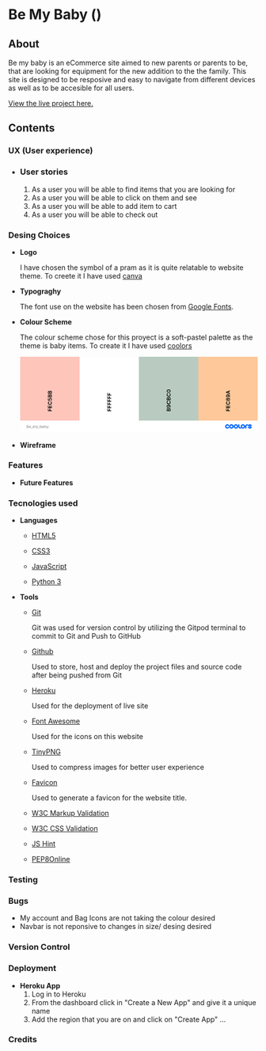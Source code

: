 # Be My Baby ()
## About

Be my baby is an eCommerce site aimed to new parents or parents to be, that are looking for equipment for the new addition to the the family.
This site is designed to be resposive and easy to navigate from different devices as well as to be accesible for all users.

[View the live project here.]()

##  Contents
### UX (User experience)
- ### User stories
    1. As a user you will be able to find items that you are looking for
    2. As a user you will be able to click on them and see 
    3. As a user you will be able to add item to cart
    4. As a user you will be able to check out

### Desing Choices
* **Logo**

     I have chosen the symbol of a pram as it is quite relatable to website theme. To creete it I have used [canva](https://www.canva.com/en_in/)
* **Typograghy**

    The font use on the website has been chosen from [Google Fonts](https://fonts.google.com/).
* **Colour Scheme**

    The colour scheme chose for this proyect is a soft-pastel palette as the theme is baby items.
    To create it I have used [coolors](https://coolors.co/)

    ![Palette](/static/docs/images/be_my_baby.png)

* **Wireframe**

### Features
* **Future Features**

### Tecnologies used
* **Languages**

    * [HTML5](https://en.wikipedia.org/wiki/HTML5) 

    * [CSS3](https://en.wikipedia.org/wiki/CSS)

    * [JavaScript](https://en.wikipedia.org/wiki/JavaScript)
    
    * [Python 3](https://www.python.org/)

* **Tools**

    * [Git](https://git-scm.com/)

        Git was used for version control by utilizing the Gitpod terminal to commit to Git and Push to GitHub

    * [Github]()

        Used to store, host and deploy the project files and source code after being pushed from Git
    
    * [Heroku](https://www.heroku.com/home)

        Used for the deployment of live site

    * [Font Awesome](https://fontawesome.com/)

         Used for the icons on this website

    * [TinyPNG](https://tinypng.com/)

        Used to compress images for better user experience

    * [Favicon](https://favicon.io/)

        Used to generate a favicon for the website title.

    * [W3C Markup Validation](https://validator.w3.org/)

    * [W3C CSS Validation](https://jigsaw.w3.org/css-validator/)

    * [JS Hint](https://jshint.com/)

    * [PEP8Online](http://pep8online.com/)

### Testing

### Bugs

* My account and Bag Icons are not taking the colour desired
* Navbar is not reponsive to changes in size/ desing desired

### Version Control

### Deployment

* **Heroku App**
    1. Log in to Heroku
    2. From the dashboard click in "Create a New App" and give it a unique name
    3. Add the region that you are on and click on "Create App"
    ...

### Credits

